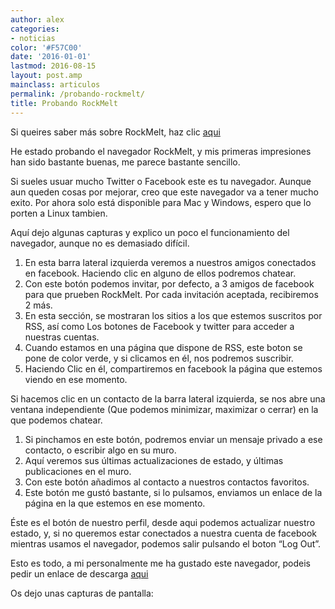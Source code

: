 ```yaml
---
author: alex
categories:
- noticias
color: '#F57C00'
date: '2016-01-01'
lastmod: 2016-08-15
layout: post.amp
mainclass: articulos
permalink: /probando-rockmelt/
title: Probando RockMelt
---
```


Si queires saber más sobre RockMelt, haz clic [aqui][1]

He estado probando el navegador RockMelt, y mis primeras impresiones han sido bastante buenas, me parece bastante sencillo.

Si sueles usuar mucho Twitter o Facebook este es tu navegador. Aunque aun queden cosas por mejorar, creo que este navegador va a tener mucho exito. Por ahora solo está disponible para Mac y Windows, espero que lo porten a Linux tambien.

Aquí dejo algunas capturas y explico un poco el funcionamiento del navegador, aunque no es demasiado difícil.


<figure>
   <amp-img on="tap:lightbox1" role="button" tabindex="0" layout="responsive" width="800" height="432" src="https://4.bp.blogspot.com/_IlK2pNFFgGM/TO5UHD6wzlI/AAAAAAAAAGY/NXFDcbJRQ5s/s800/principal.png"></amp-img>
</figure>

1. En esta barra lateral izquierda veremos a nuestros amigos conectados en facebook. Haciendo clic en alguno de ellos podremos chatear.
2. Con este botón podemos invitar, por defecto, a 3 amigos de facebook para que prueben RockMelt. Por cada invitación aceptada, recibiremos 2 más.
3. En esta sección, se mostraran los sitios a los que estemos suscritos por RSS, así como Los botones de Facebook y twitter para acceder a nuestras cuentas.
4. Cuando estamos en una página que dispone de RSS, este boton se pone de color verde, y si clicamos en él, nos podremos suscribir.
5. Haciendo Clic en él, compartiremos en facebook la página que estemos viendo en ese momento.

Si hacemos clic en un contacto de la barra lateral izquierda, se nos abre una ventana independiente (Que podemos minimizar, maximizar o cerrar) en la que podemos chatear.

<figure>
   <amp-img on="tap:lightbox1" role="button" tabindex="0" layout="responsive"  width="356" height="515" src="https://1.bp.blogspot.com/_IlK2pNFFgGM/TO5Pcw4ksuI/AAAAAAAAAGI/BVm4HImHcF8/s800/chat1.png"></amp-img>
</figure>

1. Si pinchamos en este botón, podremos enviar un mensaje privado a ese contacto, o escribir algo en su muro.
2.  Aquí veremos sus últimas actualizaciones de estado, y últimas publicaciones en el muro.
3. Con este botón añadimos al contacto a nuestros contactos favoritos.
4. Este botón me gustó bastante, si lo pulsamos, enviamos un enlace de la página en la que estemos en ese momento.

<figure>
   <amp-img on="tap:lightbox1" role="button" tabindex="0" layout="responsive"  width="356" height="285" src="https://2.bp.blogspot.com/_IlK2pNFFgGM/TO5SLPsoFbI/AAAAAAAAAGM/Eh4W0XfMpAY/s800/profileclic.png"></amp-img>
</figure>

Éste es el botón de nuestro perfil, desde aqui podemos actualizar nuestro estado, y, si no queremos estar conectados a nuestra cuenta de facebook mientras usamos el navegador, podemos salir pulsando el boton &#8220;Log Out&#8221;.

Esto es todo, a mi personalmente me ha gustado este navegador, podeis pedir un enlace de descarga <a target="_blank" href="http://www.rockmelt.com/">aqui</a>

Os dejo unas capturas de pantalla:

<figure>
   <amp-img on="tap:lightbox1" role="button" tabindex="0" layout="responsive"  width="800" height="450" src="https://1.bp.blogspot.com/_IlK2pNFFgGM/TO5XTwlUxaI/AAAAAAAAAGc/_L7evpOeTco/s800/feed.png"></amp-img>
</figure>

<figure>
   <amp-img on="tap:lightbox1" role="button" tabindex="0" layout="responsive"   width="800" height="450" src="https://4.bp.blogspot.com/_IlK2pNFFgGM/TO5XWqHhpOI/AAAAAAAAAGg/302VsQxGXC8/s800/friends.png"></amp-img>
</figure>

<figure>
   <amp-img on="tap:lightbox1" role="button" tabindex="0" layout="responsive"   width="800" height="450" src="https://1.bp.blogspot.com/_IlK2pNFFgGM/TO5XZec8rhI/AAAAAAAAAGk/1lMmLufkYOU/s800/perfil.png" ></amp-img>
</figure>

<figure>
   <amp-img on="tap:lightbox1" role="button" tabindex="0" layout="responsive"   width="800" height="450" src="https://2.bp.blogspot.com/_IlK2pNFFgGM/TO5XcVcrKjI/AAAAAAAAAGo/E1fNJEq8Ws0/s800/profile.png" ></amp-img>
</figure>

<figure>
   <amp-img on="tap:lightbox1" role="button" tabindex="0" layout="responsive"   width="800" height="450" src="https://1.bp.blogspot.com/_IlK2pNFFgGM/TO5Xffgh1JI/AAAAAAAAAGs/YIJH3F8p-7E/s800/twitter.png" ></amp-img>
</figure>

<figure>
   <amp-img on="tap:lightbox1" role="button" tabindex="0" layout="responsive"   width="800" height="450" src="https://4.bp.blogspot.com/_IlK2pNFFgGM/TO5XlHWcKsI/AAAAAAAAAGw/keQi7p95OTM/s800/updatesver.png"></amp-img>
</figure>

 [1]: https://elbauldelprogramador.com/rockmelt-una-navegador-social-basado-en/